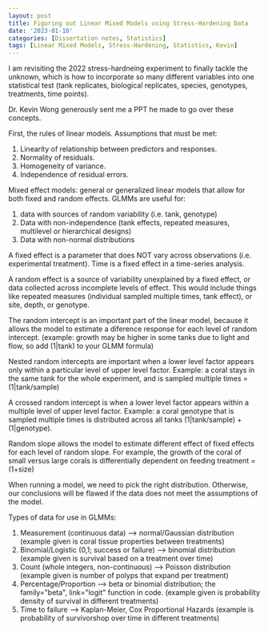 ```yaml
---
layout: post
title: Figuring out Linear Mixed Models using Stress-Hardening Data
date: '2023-01-10'
categories: [Dissertation notes, Statistics]
tags: [Linear Mixed Models, Stress-Hardening, Statistics, Kevin]
---
```


I am revisiting the 2022 stress-hardneing experiment to finally tackle the unknown, which is how to incorporate so many different variables into one statistical test (tank replicates, biological replicates, species, genotypes, treatments, time points).

Dr. Kevin Wong generously sent me a PPT he made to go over these concepts.

First, the rules of linear models. 
Assumptions that must be met:
1. Linearity of relationship between predictors and responses.
2. Normality of residuals.
3. Homogeneity of variance.
4. Independence of residual errors.

Mixed effect models: general or generalized linear models that allow for both fixed and random effects. 
GLMMs are useful for:
1. data with sources of random variability (i.e. tank, genotype)
2. Data with non-independence (tank effects, repeated measures, multilevel or hierarchical designs)
3. Data with non-normal distributions

A fixed effect is a parameter that does NOT vary across observations (i.e. experimental treatment). Time is a fixed effect in a time-series analysis. 

A random effect is a source of variability unexplained by a fixed effect, or data collected across incomplete levels of effect. This would include things like repeated measures (individual sampled multiple times, tank effect), or site, depth, or genotype.

The random intercept is an important part of the linear model, because it allows the model to estimate a diference response for each level of random intercept. (example: growth may be higher in some tanks due to light and flow, so add (1|tank) to your GLMM formula)

Nested random intercepts are important when a lower level factor appears only within a particular level of upper level factor. Example: a coral stays in the same tank for the whole experiment, and is sampled multiple times = (1|tank/sample)

A crossed random intercept is when a lower level factor appears within a multiple level of upper level factor. Example: a coral genotype that is sampled multiple times is distributed across all tanks (1|tank/sample) + (1|genotype).

Random slope allows the model to estimate different effect of fixed effects for each level of random slope. For example, the growth of the coral of small versus large corals is differentially dependent on feeding treatment = (1+size)

When running a model, we need to pick the right distribution. Otherwise, our conclusions will be flawed if the data does not meet the assumptions of the model.

Types of data for use in GLMMs:
1. Measurement (continuous data) --> normal/Gaussian distribution (example given is coral tissue properties between treatments)
2. Binomial/Logistic (0,1; success or failure) --> binomial distribution (example given is survival based on a treatment over time)
3. Count (whole integers, non-continuous) --> Poisson distribution (example given is number of polyps that expand per treatment)
4. Percentage/Proportion --> beta or binomial distribution; the family="beta", link="logit" function in code. (example given is probability density of survival in different treatments)
5. Time to failure --> Kaplan-Meier, Cox Proportional Hazards (example is probability of survivorshop over time in different treatments)
